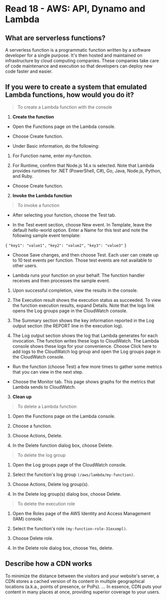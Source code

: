 # Read 18 - AWS: API, Dynamo and Lambda

## What are serverless functions?

A serverless function is a programmatic function written by a software developer for a single purpose. It's then hosted and maintained on infrastructure by cloud computing companies. These companies take care of code maintenance and execution so that developers can deploy new code faster and easier.

## If you were to create a system that emulated Lambda functions, how would you do it?

>To create a Lambda function with the console

1. **Create the function**

* Open the Functions page on the Lambda console.

* Choose Create function.

* Under Basic information, do the following:

1. For Function name, enter my-function.

2. For Runtime, confirm that Node.js 14.x is selected. Note that Lambda provides runtimes for .NET (PowerShell, C#), Go, Java, Node.js, Python, and Ruby.

* Choose Create function.

2. **Invoke the Lambda function**

>To invoke a function

* After selecting your function, choose the Test tab.

* In the Test event section, choose New event. In Template, leave the default hello-world option. Enter a Name for this test and note the following sample event template:

`{`
    `"key1": "value1",`
    `"key2": "value2",`
    `"key3": "value3"`
  `}`

* Choose Save changes, and then choose Test. Each user can create up to 10 test events per function. Those test events are not available to other users.

* Lambda runs your function on your behalf. The function handler receives and then processes the sample event.

1. Upon successful completion, view the results in the console.

2. The Execution result shows the execution status as succeeded. To view the function execution results, expand Details. Note that the logs link opens the Log groups page in the CloudWatch console.

3. The Summary section shows the key information reported in the Log output section (the REPORT line in the execution log).

4. The Log output section shows the log that Lambda generates for each invocation. The function writes these logs to CloudWatch. The Lambda console shows these logs for your convenience. Choose Click here to add logs to the CloudWatch log group and open the Log groups page in the CloudWatch console.

* Run the function (choose Test) a few more times to gather some metrics that you can view in the next step.

* Choose the Monitor tab. This page shows graphs for the metrics that Lambda sends to CloudWatch.

3. **Clean up**

>To delete a Lambda function

1. Open the Functions page on the Lambda console.

2. Choose a function.

3. Choose Actions, Delete.

4. In the Delete function dialog box, choose Delete.

>To delete the log group

1. Open the Log groups page of the CloudWatch console.

2. Select the function's log group `(/aws/lambda/my-function)`.

3. Choose Actions, Delete log group(s).

4. In the Delete log group(s) dialog box, choose Delete.

>To delete the execution role

1. Open the Roles page of the AWS Identity and Access Management (IAM) console.

2. Select the function's role `(my-function-role-31exxmpl)`.

3. Choose Delete role.

4. In the Delete role dialog box, choose Yes, delete.

## Describe how a CDN works

To minimize the distance between the visitors and your website's server, a CDN stores a cached version of its content in multiple geographical locations (a.k.a., points of presence, or PoPs). ... In essence, CDN puts your content in many places at once, providing superior coverage to your users.
